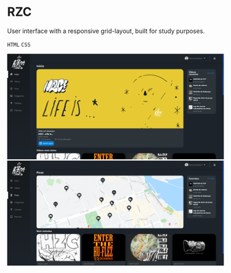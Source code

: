 # RZC


<p >User interface with a responsive grid-layout, built for study purposes.</p
  
`HTML` `CSS` 


<img alt="" src="./assets/img/Home.PNG" />
<img alt="" src="./assets/img/Picos.PNG" />
